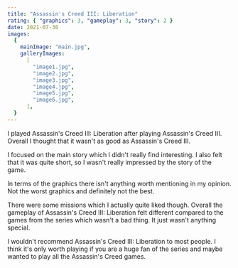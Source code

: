 ```yaml
---
title: "Assassin's Creed III: Liberation"
rating: { "graphics": 3, "gameplay": 3, "story": 2 }
date: 2021-07-30
images:
  {
    mainImage: "main.jpg",
    galleryImages:
      [
        "image1.jpg",
        "image2.jpg",
        "image3.jpg",
        "image4.jpg",
        "image5.jpg",
        "image6.jpg",
      ],
  }
---
```


I played Assassin's Creed III: Liberation after playing Assassin's Creed III. Overall I thought that it wasn't as good as Assassin's Creed III.

I focused on the main story which I didn't really find interesting. I also felt that it was quite short, so I wasn't really impressed by the story of the game.

In terms of the graphics there isn't anything worth mentioning in my opinion. Not the worst graphics and definitely not the best.

There were some missions which I actually quite liked though. Overall the gameplay of Assassin's Creed III: Liberation felt different compared to the games from the series which wasn't a bad thing. It just wasn't anything special.

I wouldn't recommend Assassin's Creed III: Liberation to most people. I think it's only worth playing if you are a huge fan of the series and maybe wanted to play all the Assassin's Creed games.
